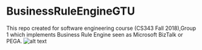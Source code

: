 # BusinessRuleEngineGTU
This repo created for software engineering course (CS343 Fall 2018),Group 1 which implements Business Rule Engine seen as Microsoft BizTalk or PEGA.
![alt text](https://raw.githubusercontent.com/ugurkanates/BusinessRuleEngineGTU/master/livedataseothumb.jpg?token=APDp-32vyriK4kxwdkcHxYuWbJbzaVuxks5b4uZewA%3D%3D)
